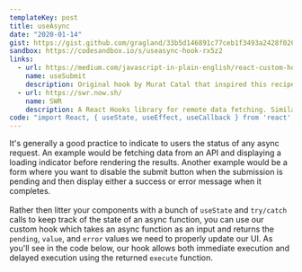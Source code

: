 ```yaml
---
templateKey: post
title: useAsync
date: "2020-01-14"
gist: https://gist.github.com/gragland/33b5d146891c77ceb1f3493a2428f026
sandbox: https://codesandbox.io/s/useasync-hook-rx5z2
links:
  - url: https://medium.com/javascript-in-plain-english/react-custom-hook-useonesubmit-b10be17245d8
    name: useSubmit
    description: Original hook by Murat Catal that inspired this recipe
  - url: https://swr.now.sh/
    name: SWR
    description: A React Hooks library for remote data fetching. Similar concept, but includes caching, automatic refetching, and many other nifty fetaures.
code: "import React, { useState, useEffect, useCallback } from 'react';\r\n\r\n\/\/ Usage\r\nfunction App() {\r\n  const { execute, pending, value, error } = useAsync(myFunction, false);\r\n\r\n  return (\r\n    <div>\r\n      {value && <div>{value}<\/div>}\r\n      {error && <div>{error}<\/div>}\r\n      <button onClick={execute} disabled={pending}>\r\n        {!pending ? 'Click me' : 'Loading...'}\r\n      <\/button>\r\n    <\/div>\r\n  );\r\n}\r\n\r\n\/\/ An async function for testing our hook.\r\n\/\/ Will be successful 50% of the time.\r\nconst myFunction = () => {\r\n  return new Promise((resolve, reject) => {\r\n    setTimeout(() => {\r\n      const rnd = Math.random() * 10;\r\n      rnd <= 5\r\n        ? resolve('Submitted successfully \uD83D\uDE4C')\r\n        : reject('Oh no there was an error \uD83D\uDE1E');\r\n    }, 2000);\r\n  });\r\n};\r\n\r\n\/\/ Hook\r\nconst useAsync = (asyncFunction, immediate = true) => {\r\n  const [pending, setPending] = useState(false);\r\n  const [value, setValue] = useState(null);\r\n  const [error, setError] = useState(null);\r\n\r\n  \/\/ The execute function wraps asyncFunction and\r\n  \/\/ handles setting state for pending, value, and error.\r\n  \/\/ useCallback ensures the below useEffect is not called\r\n  \/\/ on every render, but only if asyncFunction changes.\r\n  const execute = useCallback(async () => {\r\n    try {\r\n      setPending(true);\r\n      setValue(null);\r\n      setError(null);\r\n      const response = await asyncFunction();\r\n      setValue(response);\r\n    } catch (error) {\r\n      setError(error);\r\n    } finally {\r\n      setPending(false);\r\n    }\r\n  }, [asyncFunction]);\r\n\r\n  \/\/ Call execute if we want to fire it right away.\r\n  \/\/ Otherwise execute can be called later, such as\r\n  \/\/ in an onClick handler.\r\n  useEffect(() => {\r\n    if (immediate) {\r\n      execute();\r\n    }\r\n  }, [execute, immediate]);\r\n\r\n  return { execute, pending, value, error };\r\n};"
---
```


It's generally a good practice to indicate to users the status of any async request. An example would be fetching data from an API and displaying a loading indicator before rendering the results. Another example would be a form where you want to disable the submit button when the submission is pending and then display either a success or error message when it completes.
<br/><br/>
Rather then litter your components with a bunch of `useState` and `try/catch` calls to keep track of the state of an async function, you can use our custom hook which takes an async function as an input and returns the `pending`, `value`, and `error` values we need to properly update our UI. As you'll see in the code below, our hook allows both immediate execution and delayed execution using the returned `execute` function.
